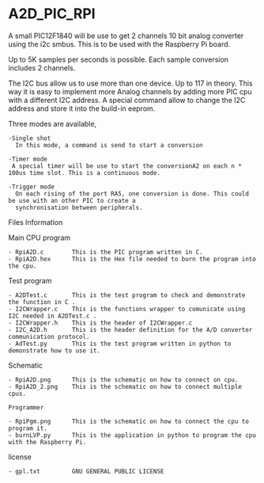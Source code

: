 A2D_PIC_RPI
===========

  A small PIC12F1840   will be use to get  2 channels 10 bit analog converter using the  i2c smbus.
This is to be used with the Raspberry Pi board.

  Up to 5K samples per seconds  is possible. Each sample conversion includes  2 channels.


  The I2C bus allow us  to use  more than one device. Up to 117 in theory.
  This way it is easy to implement more Analog channels by adding more PIC cpu with a different I2C address.
  A special command allow to change the I2C address and store it into the build-in eeprom.


   Three modes are available,

    -Single shot 
      In this mode, a command is send to start a conversion

    -Timer mode
     A special timer will be use to start the conversionA2 on each n * 100us time slot. This is a continuous mode.

    -Trigger mode
      On each rising of the port RA5, one conversion is done. This could be use with an other PIC to create a
      synchronisation between peripherals.


   Files Information

   Main CPU program
   
    - RpiA2D.c        This is the PIC program written in C.
    - RpiA2D.hex      This is the Hex file needed to burn the program into the cpu.
  
      
   Test program

    - A2DTest.c       This is the test program to check and demonstrate the function in C .
    - I2CWrapper.c    This is the functions wrapper to comunicate using I2C needed in A2DTest.c .
    - I2CWrapper.h    This is the header of I2CWrapper.c
    - I2C_A2D.h       This is the header definition for the A/D converter communication protocol.
    - AdTest.py       This is the test program written in python to demonstrate how to use it.

   Schematic
   
    - RpiA2D.png      This is the schematic on how to connect on cpu.
    - RpiA2D_2.png    This is the schematic on how to connect multiple cpus.
    
    Programmer
    
    - RpiPgm.png      This is the schematic on how to connect the cpu to program it.
    - burnLVP.py      This is the application in python to program the cpu with the Raspberry Pi.

   license
   
    - gpl.txt         GNU GENERAL PUBLIC LICENSE
    
